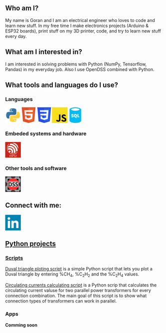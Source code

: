 ## Who am I?
My name is Goran and I am an electrical engineer who loves to code and learn new stuff. In my free time I make electronics projects (Arduino & ESP32 boards), print stuff on my 3D printer, code, and try to learn new stuff every day. 

## What am I interested in?
I am interested in solving problems with Python (NumPy, Tensorflow, Pandas) in my everyday job. Also I use OpenDSS combined with Python. 

## What tools and languages do I use?

### Languages
<img align="left" alt="python" width="50px" src="./img/python-svgrepo-com.svg"/>
<img align="left" alt="html5" width="50px" src="./img/html5-svgrepo-com.svg"/>
<img align="left" alt="css3" width="50px" src="./img/css3-svgrepo-com.svg"/>
<img align="left" alt="javascritp" width="50px" src="./img/javascript-svgrepo-com.svg"/>
<img align="left" alt="sql" width="50px" src="./img/sql-database-generic-svgrepo-com.svg"/>
<br><br><br>

### Embeded systems and hardware
<img align="left" alt="esp32" width="50px" src="./img/esp32.jpg"/>
<br><br><br>

### Other tools and software
<img align="left" alt="opendss" width="50px" src="./img/opendss.webp"/>
<br><br><br>

## Connect with me:

<a href="https://www.linkedin.com/in/goran-%C5%A1ostarko-b6a10647/"> <img align="left" alt="gsostarko" width="50px" src="./img/linkedin-svgrepo-com.svg"/><br><br><br>
  
## Python projects
### Scripts
[Duval triangle ploting script](https://github.com/gsostarko/duval_triangle) is a simple Python script that lets you plot a Duval triangle by entering %CH<sub>4</sub>, %C<sub>2</sub>H<sub>2</sub> and the %C<sub>2</sub>H<sub>4</sub> values.

[Circulating currents calculating script](https://github.com/gsostarko/circulating_currents) is a Python scrip that calculates the circulating current valuse for two parallel power transformers for every connection combination. The main goal of this script is to show what connection types of transformers can work in parallel.

### Apps 
**Comming soon**
